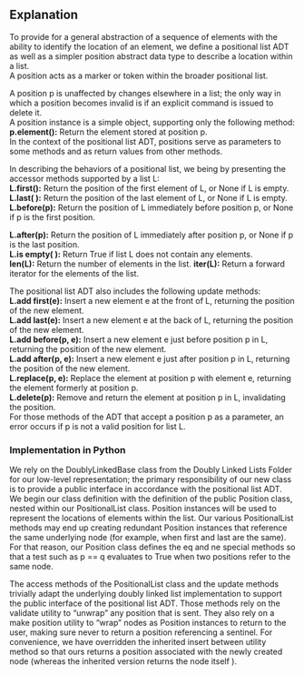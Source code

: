 ## Explanation

To provide for a general abstraction of a sequence of elements with the ability to
identify the location of an element, we define a positional list ADT as well as a
simpler position abstract data type to describe a location within a list. 
<br> A position acts as a marker or token within the broader positional list.

A position p is unaffected by changes elsewhere in a list; the only way in which a position becomes
invalid is if an explicit command is issued to delete it. <br>
A position instance is a simple object, supporting only the following method:
**p.element():** Return the element stored at position p. <br>
In the context of the positional list ADT, positions serve as parameters to some
methods and as return values from other methods. 

In describing the behaviors of a positional list, we being by presenting 
the accessor methods supported by a list L:<br>
**L.first():** Return the position of the first element of L, 
or None if L is empty.<br>
**L.last( ):** Return the position of the last element of L,
or None if L is empty.<br>
**L.before(p):** Return the position of L immediately before position p, or None
if p is the first position.

**L.after(p):** Return the position of L immediately after position p, or None if
p is the last position.<br>
**L.is empty( ):** Return True if list L does not contain any
elements.<br>
**len(L):** Return the number of elements in the list.
**iter(L):** Return a forward iterator for the elements of
the list. <br>

The positional list ADT also includes the following update methods:<br>
**L.add first(e):** Insert a new element e at the front of L,
returning the position
of the new element.<br>
**L.add last(e):** Insert a new element e at the back of L, returning the position
of the new element.<br>
**L.add before(p, e):** Insert a new element e just before position p in L, returning
the position of the new element.<br>
**L.add after(p, e):** Insert a new element e just after position p in L, returning
the position of the new element.<br>
**L.replace(p, e):** Replace the element at position p with element e, returning
the element formerly at position p.<br>
**L.delete(p):** Remove and return the element at position p in L, invalidating
the position.<br>
For those methods of the ADT that accept a position p as a parameter, an error
occurs if p is not a valid position for list L.


### Implementation in Python
We rely on the DoublyLinkedBase class from the Doubly Linked Lists Folder for our low-level
representation; the primary responsibility of our new class is to provide a public
interface in accordance with the positional list ADT. We begin our class definition
with the definition of the public Position class, nested within
our PositionalList class. Position instances will be used to represent the locations
of elements within the list. Our various PositionalList methods may end up creating
redundant Position instances that reference the same underlying node (for example,
when first and last are the same). For that reason, our Position class defines the
eq and ne special methods so that a test such as p == q evaluates to
True when two positions refer to the same node.

The access methods of the PositionalList class  and the update methods trivially adapt the underlying doubly linked list implementation to support the public
interface of the positional list ADT. Those methods rely on the validate utility
to “unwrap” any position that is sent. They also rely on a make position utility
to “wrap” nodes as Position instances to return to the user, making sure never to
return a position referencing a sentinel. For convenience, we have overridden the
inherited insert between utility method so that ours returns a position associated
with the newly created node (whereas the inherited version returns the node itself ).
